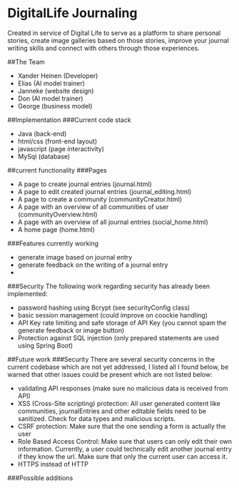 # DigitalLife Journaling
Created in service of Digital Life to serve as a platform to share personal
stories, create image galleries based on those stories, improve your journal
writing skills and connect with others through those experiences.

##The Team
- Xander Heinen (Developer)
- Elias (AI model trainer)
- Janneke (website design)
- Don (AI model trainer)
- George (business model)


##Implementation
###Current code stack
- Java (back-end)
- html/css (front-end layout)
- javascript (page interactivity)
- MySql (database)

##current functionality
###Pages
- A page to create journal entries (journal.html)
- A page to edit created journal entries (journal_editing.html)
- A page to create a community (communityCreator.html)
- A page with an overview of all communities of user (communityOverview.html)
- A page with an overview of all journal entries (social_home.html)
- A home page (home.html)

###Features currently working
- generate image based on journal entry
- generate feedback on the writing of a journal entry
- 

###Security
The following work regarding security has already been implemented:
- password hashing using Bcrypt (see securityConfig class)
- basic session management (could improve on coockie handling)
- API Key rate limiting and safe storage of API Key (you cannot spam the generate
feedback or image button)
- Protection against SQL injection (only prepared statements are used using Spring Boot)

##Future work
###Security
There are several security concerns in the current codebase which 
are not yet addressed, I listed all I found below, be warned that 
other issues could be present which are not listed below:
- validating API responses (make sure no malicious data is received from API)
- XSS (Cross-Site scripting) protection: All user generated content like communities, 
journalEntries and other editable fields need to be sanitized. Check for data types
and malicious scripts.
- CSRF protection: Make sure that the one sending a form is actually the user
- Role Based Access Control: Make sure that users can only edit their own information.
 Currently, a user could technically edit another journal entry if they know the url. 
Make sure that only the current user can access it.
- HTTPS instead of HTTP

###Possible additions